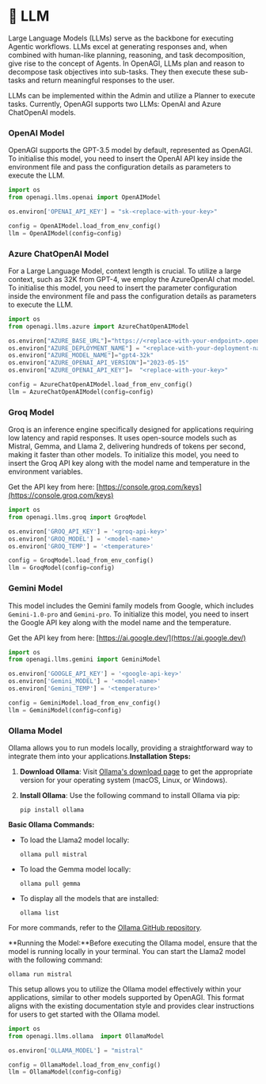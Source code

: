 # 🧠 LLM

Large Language Models (LLMs) serve as the backbone for executing Agentic workflows. LLMs excel at generating responses and, when combined with human-like planning, reasoning, and task decomposition, give rise to the concept of Agents. In OpenAGI, LLMs plan and reason to decompose task objectives into sub-tasks. They then execute these sub-tasks and return meaningful responses to the user.&#x20;

LLMs can be implemented within the Admin and utilize a Planner to execute tasks. Currently, OpenAGI supports two LLMs: OpenAI and Azure ChatOpenAI models.

### OpenAI Model

OpenAGI supports the GPT-3.5 model by default, represented as OpenAGI. To initialise this model, you need to insert the OpenAI API key inside the environment file and pass the configuration details as parameters to execute the LLM.

```python
import os
from openagi.llms.openai import OpenAIModel

os.environ['OPENAI_API_KEY'] = "sk-<replace-with-your-key>"

config = OpenAIModel.load_from_env_config()
llm = OpenAIModel(config=config)
```

### Azure ChatOpenAI Model

For a Large Language Model, context length is crucial. To utilize a large context, such as 32K from GPT-4, we employ the AzureOpenAI chat model. To initialise this model, you need to insert the parameter configuration inside the environment file and pass the configuration details as parameters to execute the LLM.

```python
import os
from openagi.llms.azure import AzureChatOpenAIModel

os.environ["AZURE_BASE_URL"]="https://<replace-with-your-endpoint>.openai.azure.com/"
os.environ["AZURE_DEPLOYMENT_NAME"] = "<replace-with-your-deployment-name>"
os.environ["AZURE_MODEL_NAME"]="gpt4-32k"
os.environ["AZURE_OPENAI_API_VERSION"]="2023-05-15"
os.environ["AZURE_OPENAI_API_KEY"]=  "<replace-with-your-key>"

config = AzureChatOpenAIModel.load_from_env_config()
llm = AzureChatOpenAIModel(config=config)
```

### Groq Model

Groq is an inference engine specifically designed for applications requiring low latency and rapid responses. It uses open-source models such as Mistral, Gemma, and Llama 2, delivering hundreds of tokens per second, making it faster than other models. To initialize this model, you need to insert the Groq API key along with the model name and temperature in the environment variables.

Get the API key from here: [https://console.groq.com/keys](https://console.groq.com/keys)

```python
import os
from openagi.llms.groq import GroqModel

os.environ['GROQ_API_KEY'] = '<groq-api-key>'
os.environ['GROQ_MODEL'] = '<model-name>'
os.environ['GROQ_TEMP'] = '<temperature>'

config = GroqModel.load_from_env_config()
llm = GroqModel(config=config)
```

### Gemini Model

This model includes the Gemini family models from Google, which includes `Gemini-1.0-pro` and `Gemini-pro`.  To initialize this model, you need to insert the Google API key along with the model name and the temperature.

Get the API key from here: [https://ai.google.dev/](https://ai.google.dev/)

```python
import os
from openagi.llms.gemini import GeminiModel

os.environ['GOOGLE_API_KEY'] = '<google-api-key>'
os.environ['Gemini_MODEL'] = '<model-name>'
os.environ['Gemini_TEMP'] = '<temperature>'

config = GeminiModel.load_from_env_config()
llm = GeminiModel(config=config)
```

### Ollama Model

Ollama allows you to run models locally, providing a straightforward way to integrate them into your applications.**Installation Steps:**

1. **Download Ollama**: Visit [Ollama's download page](https://ollama.com/download) to get the appropriate version for your operating system (macOS, Linux, or Windows).
2.  **Install Ollama**: Use the following command to install Ollama via pip:

    ```
    pip install ollama
    ```

**Basic Ollama Commands:**

*   To load the Llama2 model locally:

    ```
    ollama pull mistral
    ```
*   To load the Gemma model locally:

    ```
    ollama pull gemma
    ```
*   To display all the models that are installed:

    ```
    ollama list
    ```

For more commands, refer to the [Ollama GitHub repository](https://github.com/ollama/ollama).

**Running the Model:**Before executing the Ollama model, ensure that the model is running locally in your terminal. You can start the Llama2 model with the following command:

```
ollama run mistral
```

This setup allows you to utilize the Ollama model effectively within your applications, similar to other models supported by OpenAGI. This format aligns with the existing documentation style and provides clear instructions for users to get started with the Ollama model.

```python
import os
from openagi.llms.ollama  import OllamaModel

os.environ['OLLAMA_MODEL'] = "mistral"

config = OllamaModel.load_from_env_config()
llm = OllamaModel(config=config)
```
